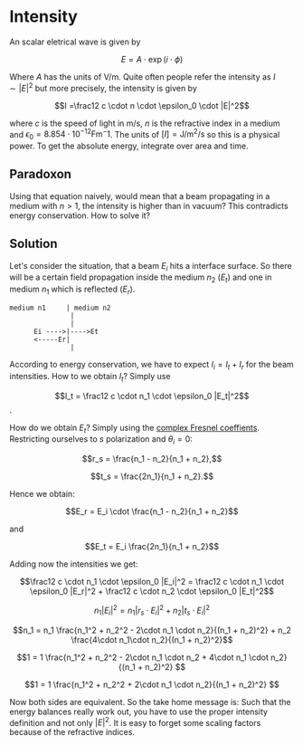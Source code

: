 # Intensity
An scalar eletrical wave is given by

$$E = A \cdot \exp(i \cdot \phi)$$

Where $A$ has the units of $\mathrm{V/m}$.
Quite often people refer the intensity as $I \sim |E|^2$ but more precisely, the intensity is given by

$$I =\frac12  c \cdot n \cdot \epsilon_0 \cdot |E|^2$$

where $c$ is the speed of light in $\mathrm{m/s}$, $n$ is the refractive index in a medium and $\epsilon_0 = 8.854 \cdot 10^{−12} \mathrm{Fm^-1}$.
The units of $[I] = \mathrm{J / m^2 / s}$ so this is a physical power. To get the absolute energy, integrate over area and time.

## Paradoxon
Using that equation naively, would mean that a beam propagating in a medium with $n>1$, the intensity is higher than in vacuum? This contradicts energy conservation.
How to solve it?

## Solution
Let's consider the situation, that a beam $E_i$ hits a interface surface.
So there will be a certain field propagation inside the medium $n_2$ ($E_t$) and one in medium $n_1$ which is reflected ($E_r$).
```
medium n1     | medium n2
               |
               |
      Ei ---->|---->Et
      <-----Er|
               |
```

According to energy conservation, we have to expect $I_i = I_t + I_r$ for the beam intensities.
How to we obtain $I_t$?
Simply use 

$$I_t = \frac12 c \cdot n_1 \cdot \epsilon_0 |E_t|^2$$.

How do we obtain $E_t?$ 
Simply using the [complex Fresnel coeffients](https://en.wikipedia.org/wiki/Fresnel_equations#Complex_amplitude_reflection_and_transmission_coefficients).
Restricting ourselves to $s$ polarization and $\theta_i = 0$:

$$r_s = \frac{n_1 - n_2}{n_1 + n_2},$$

$$t_s = \frac{2n_1}{n_1 + n_2}.$$

Hence we obtain:

$$E_r = E_i \cdot \frac{n_1 - n_2}{n_1 + n_2}$$

and

$$E_t = E_i \frac{2n_1}{n_1 + n_2}$$

Adding now the intensities we get:

$$\frac12  c \cdot n_1 \cdot \epsilon_0 |E_i|^2  = \frac12  c \cdot n_1 \cdot \epsilon_0  |E_r|^2  + \frac12  c \cdot n_2 \cdot \epsilon_0 |E_t|^2$$

$$n_1 |E_i|^2  = n_1  |r_s \cdot E_i|^2  + n_2 |t_s\cdot E_i|^2$$

$$n_1 = n_1 \frac{n_1^2 + n_2^2 - 2\cdot n_1 \cdot n_2}{(n_1 + n_2)^2} + n_2 \frac{4\cdot n_1\cdot n_2}{(n_1 + n_2)^2}$$


$$1 = 1 \frac{n_1^2 + n_2^2 - 2\cdot n_1 \cdot n_2 + 4\cdot n_1 \cdot n_2}{(n_1 + n_2)^2} $$

$$1 = 1 \frac{n_1^2 + n_2^2 + 2\cdot n_1 \cdot n_2}{(n_1 + n_2)^2} $$

Now both sides are equivalent.
So the take home message is:
Such that the energy balances really work out, you have to use the proper intensity definition and not only $|E|^2$. It is easy to forget some scaling factors because of the refractive indices.

